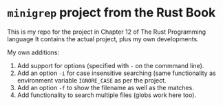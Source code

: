 # `minigrep` project from the Rust Book
This is my repo for the project in Chapter 12 of The Rust Programming language
It contains the actual project, plus my own developments.

My own additions:
1. Add support for options (specified with `-` on the commmand line).
2. Add an option `-i` for case insensitive searching (same functionality as environment variable `IGNORE_CASE` as per the project.
3. Add an option `-f` to show the filename as well as the matches.
4. Add functionality to search multiple files (globs work here too).
